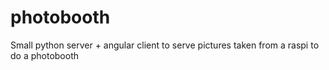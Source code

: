 # photobooth
Small python server + angular client to serve pictures taken from a raspi to do a photobooth
